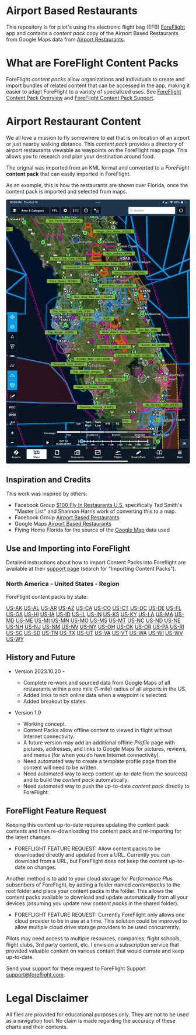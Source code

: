 # Airport Based Restaurants

This repository is for pilot's using the electronic flight bag (EFB) [ForeFlight](https://www.foreflight.com/) app and contains a *content pack* copy of the Airport Based Restaurants from 
Google Maps data from [Airport Restaurants](https://www.google.com/maps/d/embed?mid=1ESeubCk9sDWafBt8iQ4dzXu97tftJBQ&hl=en&ehbc=2E312F&fbclid=IwAR0pxghD-9-qjVp166ebeCYMnEOpqAXOfqoKARUX1Tr5rWK2F8bplGpDelg&ll=48.50138401582604%2C-109.82212150000001&z=4).

# What are ForeFlight Content Packs
ForeFlight *content packs* allow organizations and individuals to create and import bundles of related content that can be accessed in the app, making it easier to adapt ForeFlight to a variety of specialized uses.
See [ForeFlight Content Pack Overview](https://www.foreflight.com/products/foreflight-mobile/user-content/content-packs) and [ForeFlight Content Pack Support](https://foreflight.com/support/content-packs/).

# Airport Restaurant Content

We all love a mission to fly somewhere to eat that is on location of an airport or just nearby
walking distance.  This *content pack* provides a directory of airport restaurants viewable as waypoints on the ForeFlight map page.  This allows you to research and plan your destination around food.

The orignal was imported from an KML format and converted to
 a *ForeFlight* **content pack** that can easily imported in ForeFlight.

As an example, this is how the restaurants are shown over Florida, once
the content pack is imported and selected from maps. 


<p align="center">
  <img width="600" src="docs/img/florida.jpg" />
</p>

## Inspiration and Credits

This work was inspired by others:

* Facebook Group [$100 Fly In Restaurants U.S.](https://www.facebook.com/groups/835536180175591) specifically Tad Smith's "Master List" and Shannon Harris work of converting this to a map.
* Facebook Group [Airport Based Restaurants](https://www.facebook.com/groups/724017862273138)
* Google Maps [Airport Based Restaurants](https://www.google.com/maps/d/embed?mid=1ESeubCk9sDWafBt8iQ4dzXu97tftJBQ&hl=en&ehbc=2E312F&fbclid=IwAR0pxghD-9-qjVp166ebeCYMnEOpqAXOfqoKARUX1Tr5rWK2F8bplGpDelg&ll=48.50138401582604%2C-109.82212150000001&z=4)
* Flying Home Florida for the source of the [Google Map](https://www.google.com/maps/d/embed?mid=1ESeubCk9sDWafBt8iQ4dzXu97tftJBQ&hl=en&ehbc=2E312F&fbclid=IwAR0pxghD-9-qjVp166ebeCYMnEOpqAXOfqoKARUX1Tr5rWK2F8bplGpDelg&ll=48.50138401582604%2C-109.82212150000001&z=4) data used

## Use and Importing into ForeFlight 

Detailed instructions about how to import Content Packs into
Foreflight are available at their [support
page](https://www.foreflight.com/support/content-packs/) (search for
"Importing Content Packs").

### North America - United States - Region ###

ForeFlight content packs by state:

<a href="https://ingramleedy.github.io/Airport_Restaurants/contentpacks/US-AK.zip">US-AK</a>
<a href="https://ingramleedy.github.io/Airport_Restaurants/contentpacks/US-AL.zip">US-AL</a>
<a href="https://ingramleedy.github.io/Airport_Restaurants/contentpacks/US-AR.zip">US-AR</a>
<a href="https://ingramleedy.github.io/Airport_Restaurants/contentpacks/US-AZ.zip">US-AZ</a>
<a href="https://ingramleedy.github.io/Airport_Restaurants/contentpacks/US-CA.zip">US-CA</a>
<a href="https://ingramleedy.github.io/Airport_Restaurants/contentpacks/US-CO.zip">US-CO</a>
<a href="https://ingramleedy.github.io/Airport_Restaurants/contentpacks/US-CT.zip">US-CT</a>
<a href="https://ingramleedy.github.io/Airport_Restaurants/contentpacks/US-DC.zip">US-DC</a>
<a href="https://ingramleedy.github.io/Airport_Restaurants/contentpacks/US-DE.zip">US-DE</a>
<a href="https://ingramleedy.github.io/Airport_Restaurants/contentpacks/US-FL.zip">US-FL</a>
<a href="https://ingramleedy.github.io/Airport_Restaurants/contentpacks/US-GA.zip">US-GA</a>
<a href="https://ingramleedy.github.io/Airport_Restaurants/contentpacks/US-HI.zip">US-HI</a>
<a href="https://ingramleedy.github.io/Airport_Restaurants/contentpacks/US-IA.zip">US-IA</a>
<a href="https://ingramleedy.github.io/Airport_Restaurants/contentpacks/US-ID.zip">US-ID</a>
<a href="https://ingramleedy.github.io/Airport_Restaurants/contentpacks/US-IL.zip">US-IL</a>
<a href="https://ingramleedy.github.io/Airport_Restaurants/contentpacks/US-IN.zip">US-IN</a>
<a href="https://ingramleedy.github.io/Airport_Restaurants/contentpacks/US-KS.zip">US-KS</a>
<a href="https://ingramleedy.github.io/Airport_Restaurants/contentpacks/US-KY.zip">US-KY</a>
<a href="https://ingramleedy.github.io/Airport_Restaurants/contentpacks/US-LA.zip">US-LA</a>
<a href="https://ingramleedy.github.io/Airport_Restaurants/contentpacks/US-MA.zip">US-MA</a>
<a href="https://ingramleedy.github.io/Airport_Restaurants/contentpacks/US-MD.zip">US-MD</a>
<a href="https://ingramleedy.github.io/Airport_Restaurants/contentpacks/US-ME.zip">US-ME</a>
<a href="https://ingramleedy.github.io/Airport_Restaurants/contentpacks/US-MI.zip">US-MI</a>
<a href="https://ingramleedy.github.io/Airport_Restaurants/contentpacks/US-MN.zip">US-MN</a>
<a href="https://ingramleedy.github.io/Airport_Restaurants/contentpacks/US-MO.zip">US-MO</a>
<a href="https://ingramleedy.github.io/Airport_Restaurants/contentpacks/US-MS.zip">US-MS</a>
<a href="https://ingramleedy.github.io/Airport_Restaurants/contentpacks/US-MT.zip">US-MT</a>
<a href="https://ingramleedy.github.io/Airport_Restaurants/contentpacks/US-NC.zip">US-NC</a>
<a href="https://ingramleedy.github.io/Airport_Restaurants/contentpacks/US-ND.zip">US-ND</a>
<a href="https://ingramleedy.github.io/Airport_Restaurants/contentpacks/US-NE.zip">US-NE</a>
<a href="https://ingramleedy.github.io/Airport_Restaurants/contentpacks/US-NH.zip">US-NH</a>
<a href="https://ingramleedy.github.io/Airport_Restaurants/contentpacks/US-NJ.zip">US-NJ</a>
<a href="https://ingramleedy.github.io/Airport_Restaurants/contentpacks/US-NM.zip">US-NM</a>
<a href="https://ingramleedy.github.io/Airport_Restaurants/contentpacks/US-NV.zip">US-NV</a>
<a href="https://ingramleedy.github.io/Airport_Restaurants/contentpacks/US-NY.zip">US-NY</a>
<a href="https://ingramleedy.github.io/Airport_Restaurants/contentpacks/US-OH.zip">US-OH</a>
<a href="https://ingramleedy.github.io/Airport_Restaurants/contentpacks/US-OK.zip">US-OK</a>
<a href="https://ingramleedy.github.io/Airport_Restaurants/contentpacks/US-OR.zip">US-OR</a>
<a href="https://ingramleedy.github.io/Airport_Restaurants/contentpacks/US-PA.zip">US-PA</a>
<a href="https://ingramleedy.github.io/Airport_Restaurants/contentpacks/US-RI.zip">US-RI</a>
<a href="https://ingramleedy.github.io/Airport_Restaurants/contentpacks/US-SC.zip">US-SC</a>
<a href="https://ingramleedy.github.io/Airport_Restaurants/contentpacks/US-SD.zip">US-SD</a>
<a href="https://ingramleedy.github.io/Airport_Restaurants/contentpacks/US-TN.zip">US-TN</a>
<a href="https://ingramleedy.github.io/Airport_Restaurants/contentpacks/US-TX.zip">US-TX</a>
<a href="https://ingramleedy.github.io/Airport_Restaurants/contentpacks/US-UT.zip">US-UT</a>
<a href="https://ingramleedy.github.io/Airport_Restaurants/contentpacks/US-VA.zip">US-VA</a>
<a href="https://ingramleedy.github.io/Airport_Restaurants/contentpacks/US-VT.zip">US-VT</a>
<a href="https://ingramleedy.github.io/Airport_Restaurants/contentpacks/US-WA.zip">US-WA</a>
<a href="https://ingramleedy.github.io/Airport_Restaurants/contentpacks/US-WI.zip">US-WI</a>
<a href="https://ingramleedy.github.io/Airport_Restaurants/contentpacks/US-WV.zip">US-WV</a>
<a href="https://ingramleedy.github.io/Airport_Restaurants/contentpacks/US-WY.zip">US-WY</a>




## History and Future 
* Version 2023.10.20 -
   * Complete re-work and sourced data from Google Maps of
all restaurants within a one mile (1-mile) radius of all airports in the US.
   * Added links to rich online data when a waypoint is selected.
   * Added breakout by states.

* Version 1.0
   * Working concept.
   * Content Packs allow offline content to 
viewed in flight without Internet connectivity.  
   * A future version may add an additional offline *Profile* page with pictures, 
addresses, and links to Google Maps for pictures, reviews, and menus 
(for when you do have Internet connectivity).
   * Need automated way to create a
template profile page from the content will need to be written.
   * Need automated way to keep content up-to-date from the source(s) and to build the *content pack* automatically.
   * Need automated way to push the up-to-date *content pack* directly to ForeFlight. 

## ForeFlight Feature Request

Keeping this content up-to-date requires updating the content pack contents 
and then re-downloading the content pack and re-importing for the 
latest changes. 

* FOREFLIGHT FEATURE REQUEST: Allow content packs to be downloaded
directly and updated from a URL. Currently you can download from a URL, but 
ForeFlight does not keep the content up-to-date on changes.

Another method is to add to your cloud storage for *Performance Plus* 
subscribers of ForeFlight, by adding a folder named 
*contentpacks* to the root folder and place your content packs in
the folder. This allows the content packs available to download and update
automatically from all your devices (assuming you update new *content packs*
in the shared folder).

* FOREFLIGHT FEATURE REQUEST: Currently ForeFlight only allows one cloud provider to be in use at a time. This solution could be
improved to allow multiple cloud drive storage providers to be used concurrently.

Pilots may need access to multiple resources, companies, flight schools, 
flight clubs, 3rd party content, etc. I envision a subscription service that
provided valuable content on various contant that would currate and 
keep up-to-date.

Send your support for these request to ForeFlight Support [support@foreflight.com](mailto:support@foreflight.com).

 
# Legal Disclaimer

All files are provided for educational purposes only. They are not to
be used as a navigation tool. No claim is made regarding the accuracy
of these charts and their contents.

